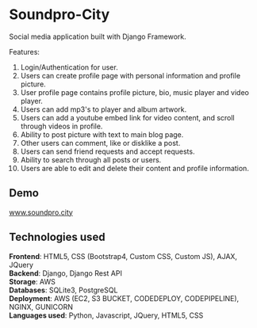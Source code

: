 # Soundpro-City

Social media application built with Django Framework.

Features:

1.  Login/Authentication for user.
2.  Users can create profile page with personal information and profile picture.
3.  User profile page contains profile picture, bio, music player and video player.
4.  Users can add mp3's to player and album artwork.
5.  Users can add a youtube embed link for video content, and scroll through videos in profile.
6.  Ability to post picture with text to main blog page.
7.  Other users can comment, like or disklike a post.
8.  Users can send friend requests and accept requests.
9.  Ability to search through all posts or users.
10. Users are able to edit and delete their content and profile information.


## Demo

www.soundpro.city

  
## Technologies used

<b>Frontend</b>: HTML5, CSS (Bootstrap4, Custom CSS, Custom JS), AJAX, JQuery <br>
<b>Backend</b>: Django, Django Rest API <br>
<b>Storage</b>: AWS <br>
<b>Databases</b>: SQLite3, PostgreSQL <br>
<b>Deployment</b>: AWS (EC2, S3 BUCKET, CODEDEPLOY, CODEPIPELINE), NGINX, GUNICORN <br>
<b>Languages used</b>: Python, Javascript, JQuery, HTML5, CSS <br>

  
